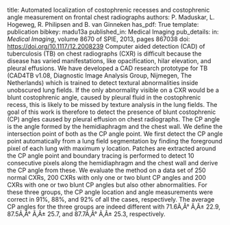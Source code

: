 title: Automated localization of costophrenic recesses and costophrenic angle measurement on frontal chest radiographs
authors: P. Maduskar, L. Hogeweg, R. Philipsen and B. van Ginneken
has_pdf: True
template: publication
bibkey: madu13a
published_in: Medical Imaging
pub_details: in: <i>Medical Imaging</i>, volume 8670 of SPIE, 2013, pages 867038
doi: https://doi.org/10.1117/12.2008239
Computer aided detection (CAD) of tuberculosis (TB) on chest radiographs (CXR) is difficult because the disease has varied manifestations, like opacification, hilar elevation, and pleural effusions. We have developed a CAD research prototype for TB (CAD4TB v1.08, Diagnostic Image Analysis Group, Nijmegen, The Netherlands) which is trained to detect textural abnormalities inside unobscured lung fields. If the only abnormality visible on a CXR would be a blunt costophrenic angle, caused by pleural fluid in the costophrenic recess, this is likely to be missed by texture analysis in the lung fields. The goal of this work is therefore to detect the presence of blunt costophrenic (CP) angles caused by pleural effusion on chest radiographs. The CP angle is the angle formed by the hemidiaphragm and the chest wall. We define the intersection point of both as the CP angle point. We first detect the CP angle point automatically from a lung field segmentation by finding the foreground pixel of each lung with maximum y location. Patches are extracted around the CP angle point and boundary tracing is performed to detect 10 consecutive pixels along the hemidiaphragm and the chest wall and derive the CP angle from these. We evaluate the method on a data set of 250 normal CXRs, 200 CXRs with only one or two blunt CP angles and 200 CXRs with one or two blunt CP angles but also other abnormalities. For these three groups, the CP angle location and angle measurements were correct in 91%, 88%, and 92% of all the cases, respectively. The average CP angles for the three groups are indeed different with 71.6Ã‚Â° Ã‚Â± 22.9, 87.5Ã‚Â° Ã‚Â± 25.7, and 87.7Ã‚Â° Ã‚Â± 25.3, respectively.

